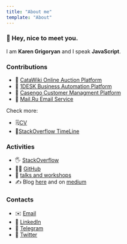 ```yaml
---
title: "About me"
template: "About"
---
```


### 👋 Hey, nice to meet you.

I am **Karen Grigoryan** and I speak **JavaScript**.

### Contributions

-   🏢 [CataWiki Online Auction Platform](https://www.catawiki.com)
-   🏢 [1DESK Business Automation Platform](https://www.ipsoft.com/1desk)
-   🏢 [Casengo Customer Managment Platform](https://casengo.com)
-   🏢 [Mail.Ru Email Service](https://mail.ru)

Check more:

-   🗒️[CV](https://kapral18.github.io/cv)
-   📜[StackOverflow TimeLine](https://stackoverflow.com/story/karengrigoryan)

### Activities

-   🖐 [StackOverflow](https://stackoverflow.com/users/2998898/karen-grigoryan)
-   👨‍💻 [GitHub](https://github.com/kapral18)
-   📣 <a href="/appearances">talks and workshops</a>
-   ✍️ Blog <a href="/appearances">here</a> and on [medium](https://medium.com/@karengrigoryan)

### Contacts

-   ✉️ [Email](mailto://hey@karenjs.com)
-   💬 [LinkedIn](https://www.linkedin.com/in/kapral18)
-   💬 [Telegram](https://t.me/kapral18)
-   👋 [Twitter](https://twitter.com/KaaFury)
